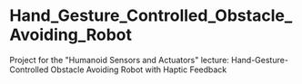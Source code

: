 # Hand_Gesture_Controlled_Obstacle_Avoiding_Robot
Project for the "Humanoid Sensors and Actuators" lecture: Hand-Gesture-Controlled Obstacle Avoiding Robot with Haptic Feedback
